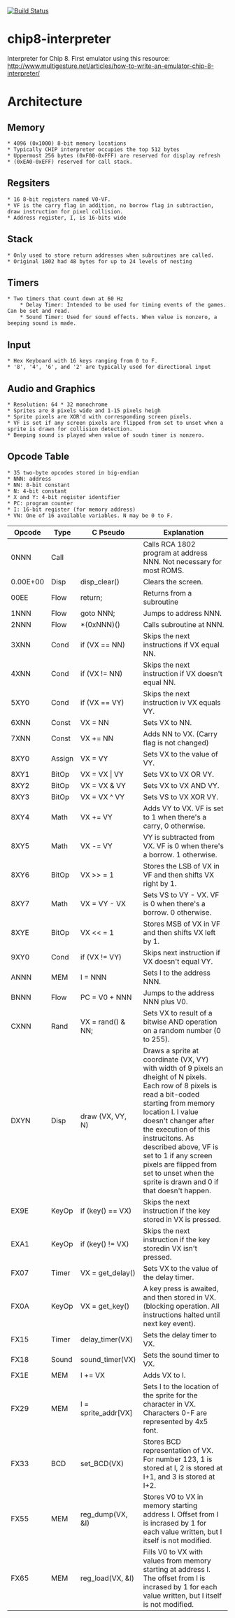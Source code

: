 [![Build Status](https://travis-ci.org/AndruePeters/chip8-interpreter.svg?branch=master)](https://travis-ci.org/AndruePeters/chip8-interpreter)

# chip8-interpreter
Interpreter for Chip 8. First emulator using this resource: <http://www.multigesture.net/articles/how-to-write-an-emulator-chip-8-interpreter/>

# Architecture
## Memory
    * 4096 (0x1000) 8-bit memory locations
    * Typically CHIP interpreter occupies the top 512 bytes
    * Uppermost 256 bytes (0xF00-0xFFF) are reserved for display refresh
    * (0xEA0-0xEFF) reserved for call stack.

## Regsiters
    * 16 8-bit registers named V0-VF.
    * VF is the carry flag in addition, no borrow flag in subtraction, draw instruction for pixel collision.
    * Address register, I, is 16-bits wide

## Stack
    * Only used to store return addresses when subroutines are called.
    * Original 1802 had 48 bytes for up to 24 levels of nesting

## Timers
    * Two timers that count down at 60 Hz
        * Delay Timer: Intended to be used for timing events of the games. Can be set and read.
        * Sound Timer: Used for sound effects. When value is nonzero, a beeping sound is made.

## Input
    * Hex Keyboard with 16 keys ranging from 0 to F.
    * '8', '4', '6', and '2' are typically used for directional input

## Audio and Graphics
    * Resolution: 64 * 32 monochrome
    * Sprites are 8 pixels wide and 1-15 pixels heigh
    * Sprite pixels are XOR'd with corresponding screen pixels.
    * VF is set if any screen pixels are flipped from set to unset when a sprite is drawn for collision detection.
    * Beeping sound is played when value of soudn timer is nonzero.

## Opcode Table
    * 35 two-byte opcodes stored in big-endian
    * NNN: address
    * NN: 8-bit constant
    * N: 4-bit constant
    * X and Y: 4-bit register identifier
    * PC: program counter
    * I: 16-bit register (for memory address)
    * VN: One of 16 available variables. N may be 0 to F.

| Opcode   | Type   | C Pseudo            | Explanation                                                                                                                                                                                                                                                                                                                                                                   |
|----------|--------|---------------------|-------------------------------------------------------------------------------------------------------------------------------------------------------------------------------------------------------------------------------------------------------------------------------------------------------------------------------------------------------------------------------|
| 0NNN     | Call   |                     | Calls RCA 1802 program at address NNN. Not necessary for most ROMS.                                                                                                                                                                                                                                                                                                           |
| 0.00E+00 | Disp   | disp_clear()        | Clears the screen.                                                                                                                                                                                                                                                                                                                                                            |
| 00EE     | Flow   | return;             | Returns from a subroutine                                                                                                                                                                                                                                                                                                                                                     |
| 1NNN     | Flow   | goto NNN;           | Jumps to address NNN.                                                                                                                                                                                                                                                                                                                                                         |
| 2NNN     | Flow   | *(0xNNN)()          | Calls subroutine at NNN.                                                                                                                                                                                                                                                                                                                                                      |
| 3XNN     | Cond   | if (VX == NN)       | Skips the next instructions if VX equal NN.                                                                                                                                                                                                                                                                                                                                   |
| 4XNN     | Cond   | if (VX != NN)       | Skips the next instruction if VX doesn't equal NN.                                                                                                                                                                                                                                                                                                                            |
| 5XY0     | Cond   | if (VX == VY)       | Skips the next instruction iv VX equals VY.                                                                                                                                                                                                                                                                                                                                   |
| 6XNN     | Const  | VX = NN             | Sets VX to NN.                                                                                                                                                                                                                                                                                                                                                                |
| 7XNN     | Const  | VX += NN            | Adds NN to VX. (Carry flag is not changed)                                                                                                                                                                                                                                                                                                                                    |
| 8XY0     | Assign | VX = VY             | Sets VX to the value of VY.                                                                                                                                                                                                                                                                                                                                                   |
| 8XY1     | BitOp  | VX = VX \| VY       | Sets VX to VX OR VY.                                                                                                                                                                                                                                                                                                                                                          |
| 8XY2     | BitOp  | VX = VX & VY        | Sets VX to VX AND VY.                                                                                                                                                                                                                                                                                                                                                         |
| 8XY3     | BitOp  | VX = VX ^ VY        | Sets VS to VX XOR VY.                                                                                                                                                                                                                                                                                                                                                         |
| 8XY4     | Math   | VX += VY            | Adds VY to VX. VF is set to 1 when there's a carry, 0 otherwise.                                                                                                                                                                                                                                                                                                              |
| 8XY5     | Math   | VX -= VY            | VY is subtracted from VX. VF is 0 when there's a borrow. 1 otherwise.                                                                                                                                                                                                                                                                                                         |
| 8XY6     | BitOp  | VX >> = 1           | Stores the LSB of VX in VF and then shifts VX right by 1.                                                                                                                                                                                                                                                                                                                     |
| 8XY7     | Math   | VX = VY - VX        | Sets VS to VY - VX. VF is 0 when there's a borrow. 0 otherwise.                                                                                                                                                                                                                                                                                                               |
| 8XYE     | BitOp  | VX << = 1           | Stores MSB of VX in VF and then shifts VX left by 1.                                                                                                                                                                                                                                                                                                                          |
| 9XY0     | Cond   | if (VX != VY)       | Skips next instruction if VX doesn't equal VY.                                                                                                                                                                                                                                                                                                                                |
| ANNN     | MEM    | I = NNN             | Sets I to the address NNN.                                                                                                                                                                                                                                                                                                                                                    |
| BNNN     | Flow   | PC = V0 + NNN       | Jumps to the address NNN plus V0.                                                                                                                                                                                                                                                                                                                                             |
| CXNN     | Rand   | VX = rand() & NN;   | Sets VX to result of a bitwise AND operation on a random number (0 to 255).                                                                                                                                                                                                                                                                                                   |
| DXYN     | Disp   | draw (VX, VY, N)    | Draws a sprite at coordinate (VX, VY) with width of 9 pixels an dheight of N pixels. Each row of 8 pixels is read a bit-coded starting from memory location I. I value doesn't changer after the execution of this instrucitons. As described above, VF is set to 1 if any screen pixels are flipped from set to unset when the sprite is drawn and 0 if that doesn't happen. |
| EX9E     | KeyOp  | if (key() == VX)    | Skips the next instruction if the key stored in VX is pressed.                                                                                                                                                                                                                                                                                                                |
| EXA1     | KeyOp  | if (key() != VX)    | Skips the next instruction if the key storedin VX isn't pressed.                                                                                                                                                                                                                                                                                                              |
| FX07     | Timer  | VX = get_delay()    | Sets VX to the value of the delay timer.                                                                                                                                                                                                                                                                                                                                      |
| FX0A     | KeyOp  | VX = get_key()      | A key press is awaited, and then stored in VX. (blocking operation. All instructions halted until next key event).                                                                                                                                                                                                                                                            |
| FX15     | Timer  | delay_timer(VX)     | Sets the delay timer to VX.                                                                                                                                                                                                                                                                                                                                                   |
| FX18     | Sound  | sound_timer(VX)     | Sets the sound timer to VX.                                                                                                                                                                                                                                                                                                                                                   |
| FX1E     | MEM    | I += VX             | Adds VX to I.                                                                                                                                                                                                                                                                                                                                                                 |
| FX29     | MEM    | I = sprite_addr\[VX]| Sets I to the location of the sprite for the character in VX. Characters 0-F are represented by 4x5 font.                                                                                                                                                                                                                                                                     |
| FX33     | BCD    | set_BCD(VX)         | Stores BCD representation of VX. For number 123, 1 is stored at I, 2 is stored at I+1, and 3 is stored at I+2.                                                                                                                                                                                                                                                                |
| FX55     | MEM    | reg_dump(VX, &I)    | Stores V0 to VX in memory starting address I. Offset from I is incrased by 1 for each value written, but I itself is not modified.                                                                                                                                                                                                                                            |
| FX65     | MEM    | reg_load(VX, &I)    | Fills V0 to VX with values from memory starting at address I. The offset from I is incrased by 1 for each value written, but I itself is not modified.                                                                                                                                                                                                                        |
